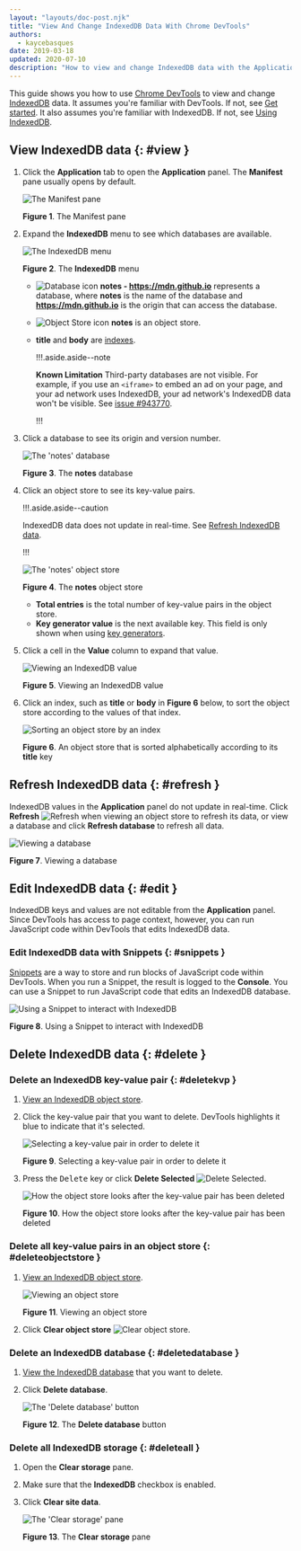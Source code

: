 ```yaml
---
layout: "layouts/doc-post.njk"
title: "View And Change IndexedDB Data With Chrome DevTools"
authors:
  - kaycebasques
date: 2019-03-18
updated: 2020-07-10
description: "How to view and change IndexedDB data with the Application panel and Snippets."
---
```


This guide shows you how to use [Chrome DevTools][1] to view and change [IndexedDB][2] data. It
assumes you're familiar with DevTools. If not, see [Get started][3]. It also assumes you're familiar
with IndexedDB. If not, see [Using IndexedDB][4].

## View IndexedDB data {: #view }

1.  Click the **Application** tab to open the **Application** panel. The **Manifest** pane usually
    opens by default.

    ![The Manifest pane](/web/tools/chrome-devtools/storage/imgs/manifest.png)

    **Figure 1**. The Manifest pane

2.  Expand the **IndexedDB** menu to see which databases are available.

    ![The IndexedDB menu](/web/tools/chrome-devtools/storage/imgs/idbmenu.png)

    **Figure 2**. The **IndexedDB** menu

    - ![Database icon](/web/tools/chrome-devtools/images/shared/database.png) **notes -
      https://mdn.github.io** represents a database, where **notes** is the name of the database and
      **https://mdn.github.io** is the origin that can access the database.
    - ![Object Store icon](/web/tools/chrome-devtools/images/shared/objectstore.png) **notes** is an
      object store.
    - **title** and **body** are [indexes][5].

      !!!.aside.aside--note

      **Known Limitation** Third-party databases are not visible. For example, if you use an
      `<iframe>` to embed an ad on your page, and your ad network uses IndexedDB, your ad network's
      IndexedDB data won't be visible. See [issue #943770][6].

      !!!

3.  Click a database to see its origin and version number.

    ![The 'notes' database](/web/tools/chrome-devtools/storage/imgs/idbdatabase.png)

    **Figure 3**. The **notes** database

4.  Click an object store to see its key-value pairs.

    !!!.aside.aside--caution

    IndexedDB data does not update in real-time. See [Refresh IndexedDB data][7].

    !!!

    ![The 'notes' object store](/web/tools/chrome-devtools/storage/imgs/idbobjectstore.png)

    **Figure 4**. The **notes** object store

    - **Total entries** is the total number of key-value pairs in the object store.
    - **Key generator value** is the next available key. This field is only shown when using [key
      generators][8].

5.  Click a cell in the **Value** column to expand that value.

    ![Viewing an IndexedDB value](/web/tools/chrome-devtools/storage/imgs/idbvalue.png)

    **Figure 5**. Viewing an IndexedDB value

6.  Click an index, such as **title** or **body** in **Figure 6** below, to sort the object store
    according to the values of that index.

    ![Sorting an object store by an index](/web/tools/chrome-devtools/storage/imgs/idbindex.png)

    **Figure 6**. An object store that is sorted alphabetically according to its **title** key

## Refresh IndexedDB data {: #refresh }

IndexedDB values in the **Application** panel do not update in real-time. Click **Refresh**
![Refresh](/web/tools/chrome-devtools/images/shared/reload.png) when viewing an object store to
refresh its data, or view a database and click **Refresh database** to refresh all data.

![Viewing a database](/web/tools/chrome-devtools/storage/imgs/idbdatabase.png)

**Figure 7**. Viewing a database

## Edit IndexedDB data {: #edit }

IndexedDB keys and values are not editable from the **Application** panel. Since DevTools has access
to page context, however, you can run JavaScript code within DevTools that edits IndexedDB data.

### Edit IndexedDB data with Snippets {: #snippets }

[Snippets][9] are a way to store and run blocks of JavaScript code within DevTools. When you run a
Snippet, the result is logged to the **Console**. You can use a Snippet to run JavaScript code that
edits an IndexedDB database.

![Using a Snippet to interact with IndexedDB](/web/tools/chrome-devtools/storage/imgs/idbsnippet.png)

**Figure 8**. Using a Snippet to interact with IndexedDB

## Delete IndexedDB data {: #delete }

### Delete an IndexedDB key-value pair {: #deletekvp }

1.  [View an IndexedDB object store][10].
2.  Click the key-value pair that you want to delete. DevTools highlights it blue to indicate that
    it's selected.

    ![Selecting a key-value pair in order to delete it](/web/tools/chrome-devtools/storage/imgs/idbkvp1.png)

    **Figure 9**. Selecting a key-value pair in order to delete it

3.  Press the <kbd>Delete</kbd> key or click **Delete Selected**
    ![Delete Selected](/web/tools/chrome-devtools/images/shared/delete.png).

    ![How the object store looks after the key-value pair has been deleted](/web/tools/chrome-devtools/storage/imgs/idbkvp2.png)

    **Figure 10**. How the object store looks after the key-value pair has been deleted

### Delete all key-value pairs in an object store {: #deleteobjectstore }

1.  [View an IndexedDB object store][11].

    ![Viewing an object store](/web/tools/chrome-devtools/storage/imgs/idbobjectstore.png)

    **Figure 11**. Viewing an object store

2.  Click **Clear object store**
    ![Clear object store](/web/tools/chrome-devtools/images/shared/clear.png).

### Delete an IndexedDB database {: #deletedatabase }

1.  [View the IndexedDB database][12] that you want to delete.
2.  Click **Delete database**.

    ![The 'Delete database' button](/web/tools/chrome-devtools/storage/imgs/idbdatabase.png)

    **Figure 12**. The **Delete database** button

### Delete all IndexedDB storage {: #deleteall }

1.  Open the **Clear storage** pane.
2.  Make sure that the **IndexedDB** checkbox is enabled.
3.  Click **Clear site data**.

    ![The 'Clear storage' pane](/web/tools/chrome-devtools/storage/imgs/idbclearstorage.png)

    **Figure 13**. The **Clear storage** pane

[1]: /web/tools/chrome-devtools
[2]: https://developer.mozilla.org/en-US/docs/Web/API/IndexedDB_API
[3]: /web/tools/chrome-devtools#start
[4]: https://developer.mozilla.org/en-US/docs/Web/API/IndexedDB_API/Using_IndexedDB
[5]: https://developer.mozilla.org/en-US/docs/Web/API/IndexedDB_API/Using_IndexedDB#Using_an_index
[6]: https://crbug.com/943770
[7]: #refresh
[8]:
  https://developer.mozilla.org/en-US/docs/Web/API/IndexedDB_API/Basic_Concepts_Behind_IndexedDB#gloss_keygenerator
[9]: /web/tools/chrome-devtools/snippets
[10]: #view
[11]: #view
[12]: #view
